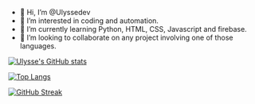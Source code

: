 - 👋 Hi, I’m @Ulyssedev
- 👀 I’m interested in coding and automation.
- 🌱 I’m currently learning Python, HTML, CSS, Javascript and firebase.
- 🤯 I’m looking to collaborate on any project involving one of those languages.

[![Ulysse's GitHub stats](https://github-readme-stats.vercel.app/api?username=Ulyssedev&show_icons=true&theme=onedark&count_private=true)](https://github.com/anuraghazra/github-readme-stats)



[![Top Langs](https://github-readme-stats.vercel.app/api/top-langs/?username=Ulyssedev&layout=compact&show_icons=true&theme=onedark)](https://github.com/anuraghazra/github-readme-stats)

[![GitHub Streak](http://github-readme-streak-stats.herokuapp.com?user=Ulyssedev&theme=tokyonight&hide_border=false&date_format=n%2Fj%5B%2FY%5D)](https://git.io/streak-stats)
